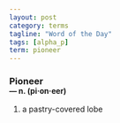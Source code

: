 ```yaml
---
layout: post
category: terms
tagline: "Word of the Day"
tags: [alpha_p]
term: pioneer
---
```


<h3>Pioneer<br/> <small>&mdash; n. (pi<span>&middot;</span>on<span>&middot;</span>eer)</small></h3>
<p><ol><li>a pastry-covered lobe</li>
</ol></p>
